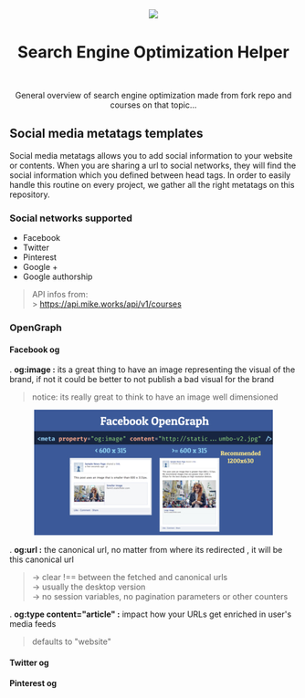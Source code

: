 <div align="center">

<img src="https://img.icons8.com/cotton/64/000000/seo-text.png"/>

<br />

<h1>Search Engine Optimization Helper</h1>

<br />

<p>General overview of search engine optimization made from fork repo and courses on that topic...</p>

</div>

## Social media metatags templates

Social media metatags allows you to add social information to your website or contents.
When you are sharing a url to social networks, they will find the social information which you defined between head tags.
In order to easily handle this routine on every project, we gather all the right metatags on this repository.

### Social networks supported

- Facebook
- Twitter
- Pinterest
- Google +
- Google authorship

> API infos from: <br/> > https://api.mike.works/api/v1/courses

### OpenGraph

#### Facebook og

. **og:image :** its a great thing to have an image representing the visual of the brand, if not it could be better to not publish a bad visual for the brand

> notice: its really great to think to have an image well
> dimensioned

<div align="center">

<img src="./fb-og-image-example.jpg"/>

</div>

. **og:url :** the canonical url, no matter from where its redirected , it will be this canonical url

> -> clear !== between the fetched and canonical urls
> </br> -> usually the desktop version
> </br> -> no session variables, no pagination parameters or other counters

. **og:type content="article" :** impact how your URLs get enriched in user's media feeds

> defaults to "website"

#### Twitter og

#### Pinterest og
